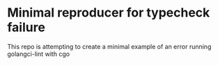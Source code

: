 # Minimal reproducer for typecheck failure

This repo is attempting to create a minimal example of an error running golangci-lint with cgo
